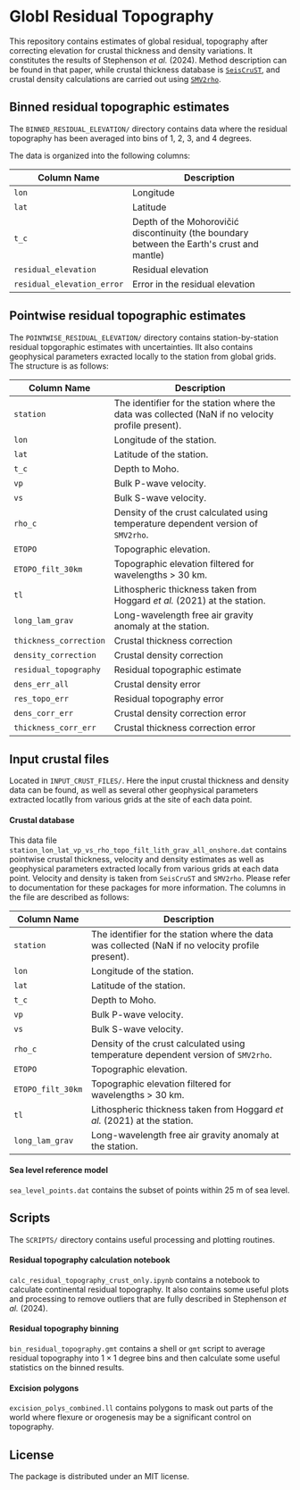 # Globl Residual Topography

This repository contains estimates of global residual, topography after correcting elevation for
crustal thickness and density variations.  It constitutes the results of Stephenson _et al._ (2024).
Method description can be found in that paper, while crustal thickness database is [`SeisCruST`](https://github.com/sstephenson2/SeisCRUST), and crustal density calculations are carried out using [`SMV2rho`](https://github.com/sstephenson2/SMV2rho).


## Binned residual topographic estimates

The `BINNED_RESIDUAL_ELEVATION/` directory contains data where the residual topography has been averaged into bins of 1, 2, 3, and 4 degrees. 

The data is organized into the following columns:

| Column Name | Description |
| --- | --- |
| `lon` | Longitude |
| `lat` | Latitude |
| `t_c` | Depth of the Mohorovičić discontinuity (the boundary between the Earth's crust and mantle) |
| `residual_elevation` | Residual elevation |
| `residual_elevation_error` | Error in the residual elevation |

## Pointwise residual topographic estimates

The `POINTWISE_RESIDUAL_ELEVATION/` directory contains station-by-station residual topgoraphic estimates with uncertainties.  IIt also contains geophysical parameters exracted locally to the station from global grids.  The structure is as follows:

| Column Name | Description |
| --- | --- |
| `station` | The identifier for the station where the data was collected (NaN if no velocity profile present). |
| `lon` | Longitude of the station. |
| `lat` | Latitude of the station. |
| `t_c` | Depth to Moho. |
| `vp` | Bulk P-wave velocity. |
| `vs` | Bulk S-wave velocity. |
| `rho_c` | Density of the crust calculated using temperature dependent version of `SMV2rho`. |
| `ETOPO` | Topographic elevation. |
| `ETOPO_filt_30km` | Topographic elevation filtered for wavelengths > 30 km. |
| `tl` | Lithospheric thickness taken from Hoggard _et al._ (2021) at the station. |
| `long_lam_grav` | Long-wavelength free air gravity anomaly at the station. |
| `thickness_correction` | Crustal thickness correction |
| `density_correction` | Crustal density correction |
| `residual_topography` | Residual topographic estimate |
| `dens_err_all` | Crustal density error |
| `res_topo_err` | Residual topography error |
| `dens_corr_err` | Crustal density correction error |
| `thickness_corr_err` | Crustal thickness correction error |

## Input crustal files

Located in `INPUT_CRUST_FILES/`.  Here the input crustal thickness and density data can be found, as well as several other geophysical parameters
extracted locatlly from various grids at the site of each data point.

#### Crustal database

This data file `station_lon_lat_vp_vs_rho_topo_filt_lith_grav_all_onshore.dat` contains pointwise crustal thickness, velocity and density estimates as well as geophysical parameters extracted locally from various grids at each data point.  Velocity and density is taken from `SeisCruST` and `SMV2rho`.  Please refer to documentation for these packages for more information. The columns in the file are described as follows:

| Column Name | Description |
| --- | --- |
| `station` | The identifier for the station where the data was collected (NaN if no velocity profile present). |
| `lon` | Longitude of the station. |
| `lat` | Latitude of the station. |
| `t_c` | Depth to Moho. |
| `vp` | Bulk P-wave velocity. |
| `vs` | Bulk S-wave velocity. |
| `rho_c` | Density of the crust calculated using temperature dependent version of `SMV2rho`. |
| `ETOPO` | Topographic elevation. |
| `ETOPO_filt_30km` | Topographic elevation filtered for wavelengths > 30 km. |
| `tl` | Lithospheric thickness taken from Hoggard _et al._ (2021) at the station. |
| `long_lam_grav` | Long-wavelength free air gravity anomaly at the station. |

#### Sea level reference model

`sea_level_points.dat` contains the subset of points within 25 m of sea level.

## Scripts

The `SCRIPTS/` directory contains useful processing and plotting routines.

#### Residual topography calculation notebook

`calc_residual_topography_crust_only.ipynb` contains a notebook to calculate continental residual topography.  It also contains some useful plots and processing to remove outliers that are fully described in Stephenson _et al._ (2024).

#### Residual topography binning

`bin_residual_topography.gmt` contains a shell or `gmt` script to average residual topography into $1\times1$ degree bins and then calculate some useful statistics on the binned results.

#### Excision polygons

`excision_polys_combined.ll` contains polygons to mask out parts of the world where flexure or orogenesis may be a significant control on topography.

## License

The package is distributed under an MIT license.